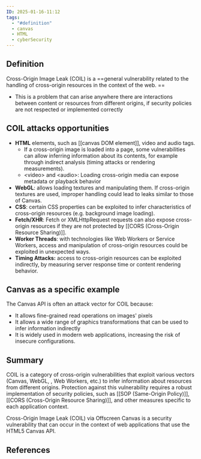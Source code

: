 ```yaml
---
ID: 2025-01-16-11:12
tags:
  - "#definition"
  - canvas
  - HTML
  - cyberSecurity
---
```

## Definition

Cross-Origin Image Leak (COIL) is a ==general vulnerability related to the handling of cross-origin resources in the context of the web. ==
- This is a problem that can arise anywhere there are interactions between content or resources from different origins, if security policies are not respected or implemented correctly

## COIL attacks opportunities

- **HTML** elements, such as [[canvas DOM element]], video and audio tags. 
	- If a cross-origin image is loaded into a page, some vulnerabilities can allow inferring information about its contents, for example through indirect analysis (timing attacks or rendering measurements).
	- \<video> and \<audio>: Loading cross-origin media can expose metadata or playback behavior
- **WebGL**: allows loading textures and manipulating them. If cross-origin textures are used, improper handling could lead to leaks similar to those of Canvas.
- **CSS**: certain CSS properties can be exploited to infer characteristics of cross-origin resources (e.g. background image loading).
- **Fetch/XHR**: Fetch or XMLHttpRequest requests can also expose cross-origin resources if they are not protected by [[CORS (Cross-Origin Resource Sharing)]].
- **Worker Threads**: with technologies like Web Workers or Service Workers, access and manipulation of cross-origin resources could be exploited in unexpected ways.
- **Timing Attacks:** access to cross-origin resources can be exploited indirectly, by measuring server response time or content rendering behavior.

## Canvas as a specific example

The Canvas API is often an attack vector for COIL because:
- It allows fine-grained read operations on images' pixels
- It allows a wide range of graphics transformations that can be used to infer information indirectly
- It is widely used in modern web applications, increasing the risk of insecure configurations.

## Summary

COIL is a category of cross-origin vulnerabilities that exploit various vectors (Canvas, WebGL, <img>, Web Workers, etc.) to infer information about resources from different origins. Protection against this vulnerability requires a robust implementation of security policies, such as [[SOP (Same-Origin Policy)]], [[CORS (Cross-Origin Resource Sharing)]], and other measures specific to each application context.

Cross-Origin Image Leak (COIL) via Offscreen Canvas is a security vulnerability that can occur in the context of web applications that use the HTML5 Canvas API.

## References
